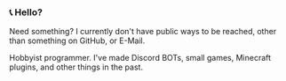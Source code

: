 ### 📞 Hello? 
Need something? I currently don't have public ways to be reached, other than something on GitHub, or E-Mail.

Hobbyist programmer. I've made Discord BOTs, small games, Minecraft plugins, and other things in the past.
